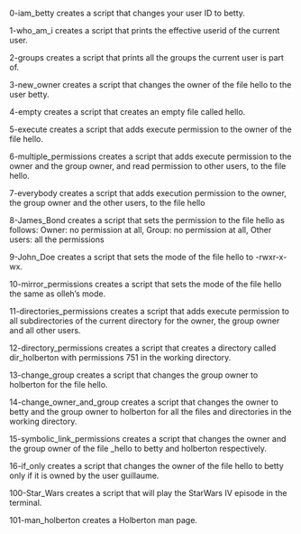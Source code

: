 0-iam_betty creates a script that changes your user ID to betty.

1-who_am_i creates a script that prints the effective userid of the current user.

2-groups creates a script that prints all the groups the current user is part of.

3-new_owner creates a script that changes the owner of the file hello to the user betty.

4-empty creates a script that creates an empty file called hello.

5-execute creates a script that adds execute permission to the owner of the file hello.

6-multiple_permissions creates a script that adds execute permission to the owner and the group owner, and read permission to other users, to the file hello.

7-everybody creates a script that adds execution permission to the owner, the group owner and the other users, to the file hello

8-James_Bond creates a script that sets the permission to the file hello as follows: Owner: no permission at all, Group: no permission at all, Other users: all the permissions

9-John_Doe creates a script that sets the mode of the file hello to -rwxr-x-wx.

10-mirror_permissions creates a script that sets the mode of the file hello the same as olleh’s mode.

11-directories_permissions creates a script that adds execute permission to all subdirectories of the current directory for the owner, the group owner and all other users.

12-directory_permissions creates a script that creates a directory called dir_holberton with permissions 751 in the working directory.

13-change_group creates a script that changes the group owner to holberton for the file hello.

14-change_owner_and_group creates a script that changes the owner to betty and the group owner to holberton for all the files and directories in the working directory.

15-symbolic_link_permissions creates a script that changes the owner and the group owner of the file _hello to betty and holberton respectively.

16-if_only creates a script that changes the owner of the file hello to betty only if it is owned by the user guillaume.

100-Star_Wars creates a script that will play the StarWars IV episode in the terminal.

101-man_holberton creates a Holberton man page.

